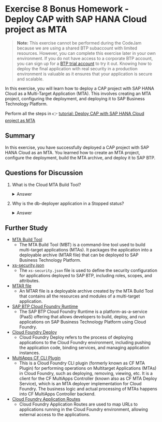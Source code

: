# Exercise 8 Bonus Homework - Deploy CAP with SAP HANA Cloud project as MTA

> **Note:** This exercise cannot be performed during the CodeJam because we are using a shared BTP subaccount with limited resources. However, you can complete this exercise later in your own environment. If you do not have access to a corporate BTP account, you can sign up for a [BTP trial account](https://www.sap.com/products/business-technology-platform/trial.html) to try it out. Knowing how to deploy the final application with real security in a production environment is valuable as it ensures that your application is secure and scalable.

In this exercise, you will learn how to deploy a CAP project with SAP HANA Cloud as a Multi-Target Application (MTA). This involves creating an MTA project, configuring the deployment, and deploying it to SAP Business Technology Platform.

Perform all the steps in 👉 [tutorial: Deploy CAP with SAP HANA Cloud project as MTA](https://developers.sap.com/tutorials/hana-cloud-cap-deploy-mta.html)

## Summary

In this exercise, you have successfully deployed a CAP project with SAP HANA Cloud as an MTA. You learned how to create an MTA project, configure the deployment, build the MTA archive, and deploy it to SAP BTP.

## Questions for Discussion

1. What is the Cloud MTA Build Tool?<details><summary>Answer</summary>The Cloud MTA Build Tool (MBT) is a command-line tool used to build multi-target applications (MTAs). It packages the application into a deployable archive (MTAR file) that can be deployed to SAP Business Technology Platform.</details>

1. Why is the db-deployer application in a Stopped status?<details><summary>Answer</summary>The db-deployer application is in a Stopped status because it is only needed during the deployment process to set up the database schema. Once the deployment is complete, the application is stopped to save resources.</details>

## Further Study

* [MTA Build Tool](https://sap.github.io/cloud-mta-build-tool/)
  * The MTA Build Tool (MBT) is a command-line tool used to build multi-target applications (MTAs). It packages the application into a deployable archive (MTAR file) that can be deployed to SAP Business Technology Platform.
* [xs-security.json](https://help.sap.com/docs/btp/sap-business-technology-platform/add-authentication-and-functional-authorization-checks-to-your-application?locale=en-US&q=xs-security.json)
  * The `xs-security.json` file is used to define the security configuration for applications deployed to SAP BTP, including roles, scopes, and attributes.
* [MTAR file](https://help.sap.com/docs/btp/sap-business-technology-platform/multitarget-applications-in-cloud-foundry-environment?locale=en-US&q=MTAR+)
  * An MTAR file is a deployable archive created by the MTA Build Tool that contains all the resources and modules of a multi-target application.
* [SAP BTP Cloud Foundry Runtime](https://help.sap.com/docs/btp/sap-business-technology-platform/cloud-foundry-environment?locale=en-US&q=Cloud+Foundry)
  * The SAP BTP Cloud Foundry Runtime is a platform-as-a-service (PaaS) offering that allows developers to build, deploy, and run applications on SAP Business Technology Platform using Cloud Foundry.
* [Cloud Foundry Deploy](https://docs.cloudfoundry.org/devguide/deploy-apps/deploy-app.html)
  * Cloud Foundry Deploy refers to the process of deploying applications to the Cloud Foundry environment, including pushing the application code, binding services, and managing application instances.
* [MultiApps CF CLI Plugin](https://github.com/cloudfoundry/multiapps-cli-plugin)
  * This is a Cloud Foundry CLI plugin (formerly known as CF MTA Plugin) for performing operations on Multitarget Applications (MTAs) in Cloud Foundry, such as deploying, removing, viewing, etc. It is a client for the CF MultiApps Controller (known also as CF MTA Deploy Service), which is an MTA deployer implementation for Cloud Foundry. The business logic and actual processing of MTAs happens into CF MultiApps Controller backend.
* [Cloud Foundry Application Routes](https://docs.cloudfoundry.org/devguide/deploy-apps/routes-domains.html)
  * Cloud Foundry Application Routes are used to map URLs to applications running in the Cloud Foundry environment, allowing external access to the applications.
